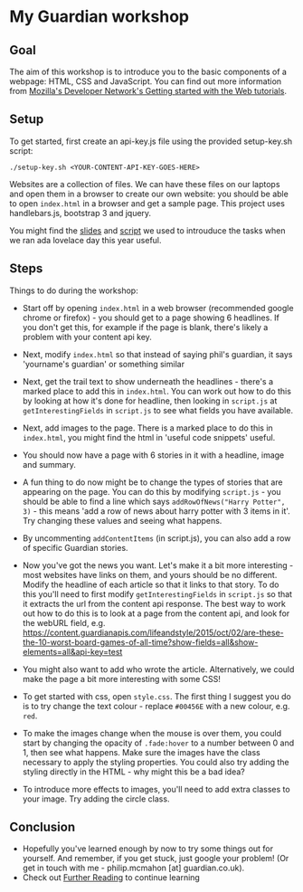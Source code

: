 # My Guardian workshop
## Goal
The aim of this workshop is to introduce you to the basic components of a webpage: HTML, CSS and JavaScript. You can find out more information from [Mozilla's Developer Network's Getting started with the Web
 tutorials](https://developer.mozilla.org/en-US/docs/Learn/Getting_started_with_the_web). 
 
 ## Setup
 To get started, first create an api-key.js file using the provided setup-key.sh script:

`./setup-key.sh <YOUR-CONTENT-API-KEY-GOES-HERE>`

Websites are a collection of files. We can have these files on our laptops and open them in a browser to create our own website: you should be able to open `index.html` in a browser and get a sample page. This project uses handlebars.js, bootstrap 3 and jquery.

You might find the [slides](https://docs.google.com/presentation/d/1esH3pREGDiS3xLx8xm_J4n8zcXloLTg-HWBwvhxLSLc/edit#slide=id.g179782eb9d_1_8) and [script](https://docs.google.com/document/d/1HyrYoc9qoLna6t6dQIsWrNmYZWq8_rl7ZN3IMeVSu9Y/edit) we used to introuduce the tasks when we ran ada lovelace day this year useful. 

## Steps
Things to do during the workshop:
 - Start off by opening `index.html` in a web browser (recommended google chrome or firefox) - you should get to a page showing 6 headlines. If you don't get this, for example if the page is blank, there's likely a problem with your content api key.
 - Next, modify `index.html` so that instead of saying phil's guardian, it says 'yourname's guardian' or something similar
 - Next, get the trail text to show underneath the headlines - there's a marked place to add this in `index.html`. You can work out how to do this by looking at how it's done for headline, then looking in `script.js` at `getInterestingFields` in `script.js` to see what fields you have available.
 - Next, add images to the page. There is a marked place to do this in `index.html`, you might find the html in 'useful code snippets' useful.
- You should now have a page with 6 stories in it with a headline, image and summary.

 - A fun thing to do now might be to change the types of stories that are appearing on the page. You can do this by modifying `script.js` - you should be able to find a line which says `addRowOfNews("Harry Potter", 3)` - this means 'add a row of news about harry potter with 3 items in it'. Try changing these values and seeing what happens.
 
 - By uncommenting `addContentItems` (in script.js), you can also add a row of specific Guardian stories.

 - Now you've got the news you want. Let's make it a bit more interesting - most websites have links on them, and yours should be no different. Modify the headline of each article so that it links to that story. To do this you'll need to first modify `getInterestingFields` in `script.js` so that it extracts the url from the content api response. The best way to work out how to do this is to look at a page from the content api, and look for the webURL field, e.g. https://content.guardianapis.com/lifeandstyle/2015/oct/02/are-these-the-10-worst-board-games-of-all-time?show-fields=all&show-elements=all&api-key=test

- You might also want to add who wrote the article. Alternatively, we could make the page a bit more interesting with some CSS!

 - To get started with css, open `style.css`. The first thing I suggest you do is to try change the text colour  - replace `#00456E` with a new colour, e.g. `red`.
 - To make the images change when the mouse is over them, you could start by changing the opacity of `.fade:hover` to a number between 0 and 1, then see what happens. Make sure the images have the class necessary to apply the styling properties. You could also try adding the styling directly in the HTML - why might this be a bad idea?
 - To introduce more effects to images, you'll need to add extra classes to your image. Try adding the circle class.

## Conclusion
 - Hopefully you've learned enough by now to try some things out for yourself. And remember, if you get stuck, just google your problem! (Or get in touch with me - philip.mcmahon [at] guardian.co.uk).
 - Check out [Further Reading](/docs/further-reading.md) to continue learning
 
